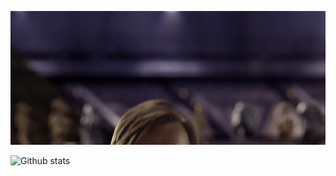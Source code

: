 ![Hello there!](https://github.com/samuelroiz/samuelroiz.github.io/blob/main/hello_there.gif)

![Github stats](https://github-readme-stats.vercel.app/api?username=yourGithubUsername)
